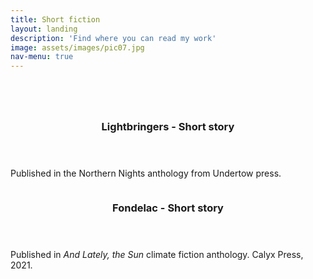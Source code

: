 ```yaml
---
title: Short fiction
layout: landing
description: 'Find where you can read my work'
image: assets/images/pic07.jpg
nav-menu: true
---
```


<!-- Main -->
<div id="main">

<!-- One -->
<section id="one">
	<div class="inner">
		<header class="major">
		</header>

<!-- Two -->
<section id="two" class="spotlights">
<!--	<section>
		<a href="generic.html" class="image">
			<img src="{% link assets/images/pic08.jpg %}" alt="" data-position="center center" />
		</a>
		<div class="content">
			<div class="inner">
				<header class="major">
					<h3>No One to Hold the Distant Dead</h3>
				</header>
				<p>Novella Coming November 2025, Psychopomp.</p>
				<ul class="actions">
					<li><a href="https://psychopomp.com/grave-goods/" class="button">Psychopomp</a></li>
					<li><a href="https://goodreads.com" class="button">Goodreads</a></li>
				</ul>
			</div>
		</div>
	</section>
	-->
	<section>
		<a href="generic.html" class="image">
			<img src="{% link assets/images/pic09.jpg %}" alt="" data-position="top center" />
		</a>
		<div class="content">
			<div class="inner">
				<header class="major">
					<h3>Lightbringers - Short story</h3>
				</header>
				<p>Published in the Northern Nights anthology from Undertow press.</p>
<!--				<ul class="actions">
					<li><a href="generic.html" class="button">Undertow</a></li>
				</ul>	-->
			</div>
		</div>
	</section>
	<section>
		<a href="https://www.amazon.com" class="image">
			<img src="{% link assets/images/pic10.jpg %}" alt="" data-position="25% 25%" />
		</a>
		<div class="content">
			<div class="inner">
				<header class="major">
					<h3>Fondelac - Short story</h3>
				</header>
				<p>Published in <i>And Lately, the Sun</i> climate fiction anthology. Calyx Press, 2021.</p>
				<!-- <ul class="actions">
					<li><a href="https://www.amazon.com" class="button">Amazon</a></li>
				</ul> -->
			</div>
		</div>
	</section>
</section>

</div>
